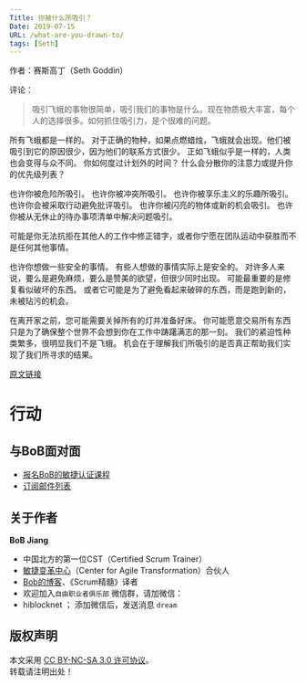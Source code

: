 ```yaml
---
Title: 你被什么所吸引？
Date: 2019-07-15
URL: /what-are-you-drawn-to/
tags: [Seth]
---
```


作者：赛斯高丁（Seth Goddin）

评论：
> 吸引飞蛾的事物很简单，吸引我们的事物是什么。现在物质极大丰富，每个人的选择很多。如何抓住吸引力，是个很难的问题。

所有飞蛾都是一样的。
对于正确的物种，如果点燃蜡烛，飞蛾就会出现。他们被吸引到它的原因很少，因为他们的联系方式很少。
正如飞蛾似乎是一样的，人类也会变得与众不同。
你如何度过计划外的时间？
什么会分散你的注意力或提升你的优先级列表？

也许你被危险所吸引。
也许你被冲突所吸引。
也许你被享乐主义的乐趣所吸引。
也许你会被采取行动避免批评吸引。
也许你被闪亮的物体或新的机会吸引。
也许你被从无休止的待办事项清单中解决问题吸引。

可能是你无法抗拒在其他人的工作中修正错字，或者你宁愿在团队运动中获胜而不是任何其他事情。

也许你想做一些安全的事情。
有些人想做的事情实际上是安全的。
对许多人来说，要么是避免麻烦，要么是赞美的欲望，但很少同时出现。
可能最重要的是修复看似破坏的东西。
或者它可能是为了避免看起来破碎的东西，而是跑到新的，未被玷污的机会。

在离开家之前，您可能需要关掉所有的灯并准备好床。
你可能愿意交易所有东西只是为了确保整个世界不会想到你在工作中踌躇满志的那一刻。
我们的紧迫性种类繁多，很明显我们不是飞蛾。
机会在于理解我们所吸引的是否真正帮助我们实现了我们所寻求的结果。

[原文链接](https://seths.blog/2019/07/what-are-you-drawn-to/)

# 行动

## 与BoB面对面
- [报名BoB的敏捷认证课程](http://yihuode.io/brands/33)
- [订阅邮件列表](https://tinyletter.com/bobjiang)

## 关于作者
**BoB Jiang**

- 中国北方的第一位CST（Certified Scrum Trainer）  
- [敏捷变革中心](https://www.c4at.cn/)（Center for Agile Transformation）合伙人  
- [Bob的博客](http://www.bobjiang.com)、《Scrum精髓》译者
- 欢迎加入`自由职业者俱乐部` 微信群，请加微信：
- hiblocknet  ； 添加微信后，发送消息 `dream`

## 版权声明

本文采用 [CC BY-NC-SA 3.0 许可协议](https://creativecommons.org/licenses/by-nc-sa/3.0/deed.zh)。  
转载请注明出处！

